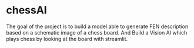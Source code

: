 # chessAI

The goal of the project is to build a model able to generate FEN description based on a schematic 
image of a chess board. And Build a Vision AI which plays chess by looking at the board with 
streamlit.
